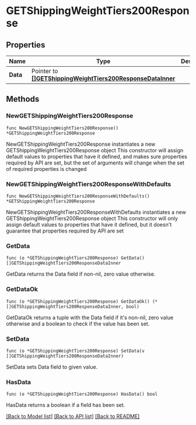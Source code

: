 # GETShippingWeightTiers200Response

## Properties

Name | Type | Description | Notes
------------ | ------------- | ------------- | -------------
**Data** | Pointer to [**[]GETShippingWeightTiers200ResponseDataInner**](GETShippingWeightTiers200ResponseDataInner.md) |  | [optional] 

## Methods

### NewGETShippingWeightTiers200Response

`func NewGETShippingWeightTiers200Response() *GETShippingWeightTiers200Response`

NewGETShippingWeightTiers200Response instantiates a new GETShippingWeightTiers200Response object
This constructor will assign default values to properties that have it defined,
and makes sure properties required by API are set, but the set of arguments
will change when the set of required properties is changed

### NewGETShippingWeightTiers200ResponseWithDefaults

`func NewGETShippingWeightTiers200ResponseWithDefaults() *GETShippingWeightTiers200Response`

NewGETShippingWeightTiers200ResponseWithDefaults instantiates a new GETShippingWeightTiers200Response object
This constructor will only assign default values to properties that have it defined,
but it doesn't guarantee that properties required by API are set

### GetData

`func (o *GETShippingWeightTiers200Response) GetData() []GETShippingWeightTiers200ResponseDataInner`

GetData returns the Data field if non-nil, zero value otherwise.

### GetDataOk

`func (o *GETShippingWeightTiers200Response) GetDataOk() (*[]GETShippingWeightTiers200ResponseDataInner, bool)`

GetDataOk returns a tuple with the Data field if it's non-nil, zero value otherwise
and a boolean to check if the value has been set.

### SetData

`func (o *GETShippingWeightTiers200Response) SetData(v []GETShippingWeightTiers200ResponseDataInner)`

SetData sets Data field to given value.

### HasData

`func (o *GETShippingWeightTiers200Response) HasData() bool`

HasData returns a boolean if a field has been set.


[[Back to Model list]](../README.md#documentation-for-models) [[Back to API list]](../README.md#documentation-for-api-endpoints) [[Back to README]](../README.md)


